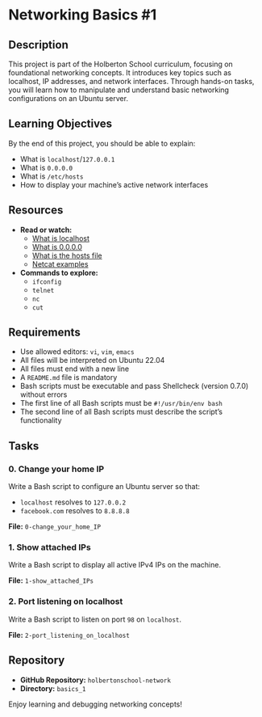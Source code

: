 # Networking Basics #1  

## Description  
This project is part of the Holberton School curriculum, focusing on foundational networking concepts. It introduces key topics such as localhost, IP addresses, and network interfaces. Through hands-on tasks, you will learn how to manipulate and understand basic networking configurations on an Ubuntu server.  

## Learning Objectives  
By the end of this project, you should be able to explain:  
- What is `localhost`/`127.0.0.1`  
- What is `0.0.0.0`  
- What is `/etc/hosts`  
- How to display your machine’s active network interfaces  

## Resources  
- **Read or watch:**  
    - [What is localhost](https://en.wikipedia.org/wiki/Localhost)  
    - [What is 0.0.0.0](https://en.wikipedia.org/wiki/0.0.0.0)  
    - [What is the hosts file](https://en.wikipedia.org/wiki/Hosts_(file))  
    - [Netcat examples](https://www.digitalocean.com/community/tutorials/how-to-use-netcat)  
- **Commands to explore:**  
    - `ifconfig`  
    - `telnet`  
    - `nc`  
    - `cut`  

## Requirements  
- Use allowed editors: `vi`, `vim`, `emacs`  
- All files will be interpreted on Ubuntu 22.04  
- All files must end with a new line  
- A `README.md` file is mandatory  
- Bash scripts must be executable and pass Shellcheck (version 0.7.0) without errors  
- The first line of all Bash scripts must be `#!/usr/bin/env bash`  
- The second line of all Bash scripts must describe the script’s functionality  

## Tasks  

### 0. Change your home IP  
Write a Bash script to configure an Ubuntu server so that:  
- `localhost` resolves to `127.0.0.2`  
- `facebook.com` resolves to `8.8.8.8`  

**File:** `0-change_your_home_IP`  

### 1. Show attached IPs  
Write a Bash script to display all active IPv4 IPs on the machine.  

**File:** `1-show_attached_IPs`  

### 2. Port listening on localhost  
Write a Bash script to listen on port `98` on `localhost`.  

**File:** `2-port_listening_on_localhost`  

## Repository  
- **GitHub Repository:** `holbertonschool-network`  
- **Directory:** `basics_1`  

Enjoy learning and debugging networking concepts!  